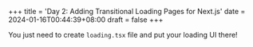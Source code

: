 +++
title = 'Day 2: Adding Transitional Loading Pages for Next.js'
date = 2024-01-16T00:44:39+08:00
draft = false
+++

You just need to create `loading.tsx` file and put your loading UI there!
